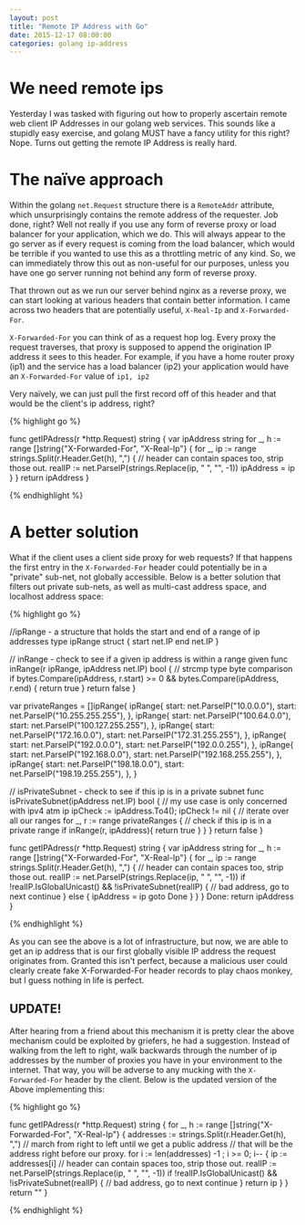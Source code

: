 ```yaml
---
layout: post
title: "Remote IP Address with Go"
date: 2015-12-17 08:00:00
categories: golang ip-address
---
```


# We need remote ips

Yesterday I was tasked with figuring out how to properly ascertain remote web
client IP Addresses in our golang web services.  This sounds like a stupidly 
easy exercise, and golang MUST have a fancy utility for this right?  Nope. 
Turns out getting the remote IP Address is really hard.

# The naïve approach

Within the golang `net.Request` structure there is a `RemoteAddr` attribute, 
which unsurprisingly contains the remote address of the requester.  Job done,
right?  Well not really if you use any form of reverse proxy or load balancer 
for your application, which we do.  This will always appear to the go server
as if every request is coming from the load balancer, which would be terrible
if you wanted to use this as a throttling metric of any kind.  So, we can 
immediately throw this out as non-useful for our purposes, unless you have one
go server running not behind any form of reverse proxy.

That thrown out as we run our server behind nginx as a reverse proxy, we can
start looking at various headers that contain better information.  I came across
two headers that are potentially useful, `X-Real-Ip` and `X-Forwarded-For`.

`X-Forwarded-For` you can think of as a request hop log.  Every proxy the request
traverses, that proxy is supposed to append the origination IP address it sees
to this header.  For example, if you have a home router proxy (ip1) and the 
service has a load balancer (ip2) your application would have an `X-Forwarded-For`
value of `ip1, ip2`

Very naïvely, we can just pull the first record off of this header and 
that would be the client's ip address, right?

{% highlight go %}

func getIPAdress(r *http.Request) string {
    var ipAddress string
    for _, h := range []string{"X-Forwarded-For", "X-Real-Ip"} {
        for _, ip := range strings.Split(r.Header.Get(h), ",") {
            // header can contain spaces too, strip those out.
            realIP := net.ParseIP(strings.Replace(ip, " ", "", -1))
            ipAddress = ip
        }
    }
    return ipAddress
}

{% endhighlight %}

# A better solution

What if the client uses a client side proxy for web requests?  If that happens
the first entry in the `X-Forwarded-For` header could potentially be in a "private"
sub-net, not globally accessible.  Below is a better solution that filters out
private sub-nets, as well as multi-cast address space, and localhost address space:

{% highlight go %}

//ipRange - a structure that holds the start and end of a range of ip addresses
type ipRange struct {
    start net.IP
    end net.IP
}

// inRange - check to see if a given ip address is within a range given
func inRange(r ipRange, ipAddress net.IP) bool {
    // strcmp type byte comparison
    if bytes.Compare(ipAddress, r.start) >= 0 && bytes.Compare(ipAddress, r.end) {
        return true
    }
    return false
}

var privateRanges = []ipRange{
    ipRange{
        start: net.ParseIP("10.0.0.0"),
        start: net.ParseIP("10.255.255.255"),
    },
    ipRange{
        start: net.ParseIP("100.64.0.0"),
        start: net.ParseIP("100.127.255.255"),
    },
    ipRange{
        start: net.ParseIP("172.16.0.0"),
        start: net.ParseIP("172.31.255.255"),
    },
    ipRange{
        start: net.ParseIP("192.0.0.0"),
        start: net.ParseIP("192.0.0.255"),
    },
    ipRange{
        start: net.ParseIP("192.168.0.0"),
        start: net.ParseIP("192.168.255.255"),
    },
    ipRange{
        start: net.ParseIP("198.18.0.0"),
        start: net.ParseIP("198.19.255.255"),
    },
}


// isPrivateSubnet - check to see if this ip is in a private subnet
func isPrivateSubnet(ipAddress net.IP) bool {
    // my use case is only concerned with ipv4 atm
    ip ipCheck := ipAddress.To4(); ipCheck != nil {
        // iterate over all our ranges
        for _, r := range privateRanges {
            // check if this ip is in a private range
            if inRange(r, ipAddress){
                return true
            }
        }
    }
    return false
}

func getIPAdress(r *http.Request) string {
    var ipAddress string
    for _, h := range []string{"X-Forwarded-For", "X-Real-Ip"} {
        for _, ip := range strings.Split(r.Header.Get(h), ",") {
            // header can contain spaces too, strip those out.
            realIP := net.ParseIP(strings.Replace(ip, " ", "", -1))
            if !realIP.IsGlobalUnicast() && !isPrivateSubnet(realIP) {
                // bad address, go to next
                continue
            } else {
                ipAddress = ip
                goto Done
            }
        }
    }
Done:
    return ipAddress
}

{% endhighlight %}

As you can see the above is a lot of infrastructure, but now, we are able to get
an ip address that is our first globally visible IP address the request originates
from.  Granted this isn't perfect, because a malicious user could clearly create
fake X-Forwarded-For header records to play chaos monkey, but I guess nothing in
life is perfect.


## UPDATE!

After hearing from a friend about this mechanism it is pretty clear the above
mechanism could be exploited by griefers, he had a suggestion.  Instead of walking
from the left to right, walk backwards through the number of ip addresses by the
number of proxies you have in your environment to the internet.  That way, you 
will be adverse to any mucking with the `X-Forwarded-For` header by the client. 
Below is the updated version of the Above implementing this:

{% highlight go %}

func getIPAdress(r *http.Request) string {
    for _, h := range []string{"X-Forwarded-For", "X-Real-Ip"} {
        addresses := strings.Split(r.Header.Get(h), ",")
        // march from right to left until we get a public address
        // that will be the address right before our proxy.
        for i := len(addresses) -1 ; i >= 0; i-- {
            ip := addresses[i]
            // header can contain spaces too, strip those out.
            realIP := net.ParseIP(strings.Replace(ip, " ", "", -1))
            if !realIP.IsGlobalUnicast() && !isPrivateSubnet(realIP) {
                // bad address, go to next
                continue
            }
            return ip
        }
    }
    return ""
}

{% endhighlight %}
